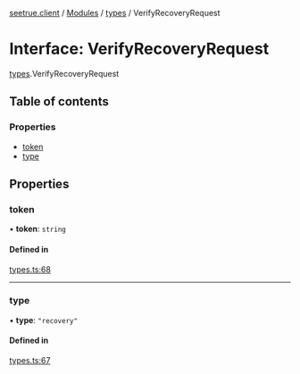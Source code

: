 [seetrue.client](../README.md) / [Modules](../modules.md) / [types](../modules/types.md) / VerifyRecoveryRequest

# Interface: VerifyRecoveryRequest

[types](../modules/types.md).VerifyRecoveryRequest

## Table of contents

### Properties

- [token](types.VerifyRecoveryRequest.md#token)
- [type](types.VerifyRecoveryRequest.md#type)

## Properties

### token

• **token**: `string`

#### Defined in

[types.ts:68](https://github.com/TheOnlyBeardedBeast/SeeTrue/blob/3dbc6e2/SeeTrue.Client/src/types.ts#L68)

___

### type

• **type**: ``"recovery"``

#### Defined in

[types.ts:67](https://github.com/TheOnlyBeardedBeast/SeeTrue/blob/3dbc6e2/SeeTrue.Client/src/types.ts#L67)
